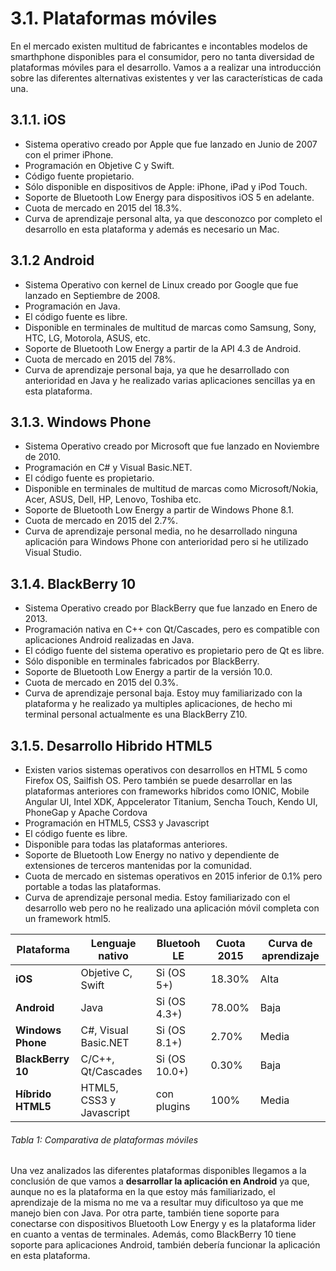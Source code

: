 # 3.1. Plataformas móviles

En el mercado existen multitud de fabricantes e incontables modelos de smarthphone disponibles para el consumidor, pero no tanta diversidad de plataformas móviles para el desarrollo. Vamos a a realizar una introducción sobre las diferentes alternativas existentes y ver las características de cada una.

## 3.1.1. iOS
- Sistema operativo creado por Apple que fue lanzado en Junio de 2007 con el primer iPhone.
- Programación en Objetive C y Swift.
- Código fuente propietario.
- Sólo disponible en dispositivos de Apple: iPhone, iPad y iPod Touch.
- Soporte de Bluetooth Low Energy para dispositivos iOS 5 en adelante.
- Cuota de mercado en 2015 del 18.3%.
- Curva de aprendizaje personal alta, ya que desconozco por completo el desarrollo en esta plataforma y además es necesario un Mac.


## 3.1.2 Android
- Sistema Operativo con kernel de Linux creado por Google que fue lanzado en Septiembre de 2008.
- Programación en Java.
- El código fuente es libre.
- Disponible en terminales de multitud de marcas como Samsung, Sony, HTC, LG, Motorola, ASUS, etc.
- Soporte de Bluetooth Low Energy a partir de la API 4.3 de Android.
- Cuota de mercado en 2015 del 78%.
- Curva de aprendizaje personal baja, ya que he desarrollado con anterioridad en Java y he realizado varias aplicaciones sencillas ya en esta plataforma.


## 3.1.3. Windows Phone
- Sistema Operativo creado por Microsoft que fue lanzado en Noviembre de 2010.
- Programación en C# y Visual Basic.NET.
- El código fuente es propietario.
- Disponible en terminales de multitud de marcas como Microsoft/Nokia, Acer, ASUS, Dell, HP, Lenovo, Toshiba etc.
- Soporte de Bluetooth Low Energy a partir de Windows Phone 8.1.
- Cuota de mercado en 2015 del 2.7%.
- Curva de aprendizaje personal media, no he desarrollado ninguna aplicación para Windows Phone con anterioridad pero si he utilizado Visual Studio.


## 3.1.4. BlackBerry 10
- Sistema Operativo creado por BlackBerry que fue lanzado en Enero de 2013.
- Programación nativa en C++ con Qt/Cascades, pero es compatible con aplicaciones Android realizadas en Java.
- El código fuente del sistema operativo es propietario pero de Qt es libre.
- Sólo disponible en terminales fabricados por BlackBerry.
- Soporte de Bluetooth Low Energy a partir de la versión 10.0.
- Cuota de mercado en 2015 del 0.3%.
- Curva de aprendizaje personal baja. Estoy muy familiarizado con la plataforma y he realizado ya multiples aplicaciones, de hecho mi terminal personal actualmente es una BlackBerry Z10.


## 3.1.5. Desarrollo Hibrido HTML5 
- Existen varios sistemas operativos con desarrollos en HTML 5 como Firefox OS, Sailfish OS. Pero también se puede desarrollar en las plataformas anteriores con frameworks híbridos como IONIC, Mobile Angular UI, Intel XDK, Appcelerator Titanium, Sencha Touch, Kendo UI, PhoneGap y Apache Cordova
- Programación en HTML5, CSS3 y Javascript
- El código fuente es libre.
- Disponible para todas las plataformas anteriores.
- Soporte de Bluetooth Low Energy no nativo y dependiente de extensiones de terceros mantenidas por la comunidad. 
- Cuota de mercado en sistemas operativos en 2015 inferior de 0.1% pero portable a todas las plataformas.
- Curva de aprendizaje personal media. Estoy familiarizado con el desarrollo web pero no he realizado una aplicación móvil completa con un framework html5.
 


| Plataforma        | Lenguaje nativo           | Bluetooh LE   | Cuota 2015 | Curva de aprendizaje |
| ----------------- | ------------------------- | ------------- | ---------- | -------------------- |
| **iOS**           |  Objetive C, Swift        | Si (OS 5+)    | 18.30%     | Alta                 |
| **Android**       |  Java                     | Si (OS 4.3+)  | 78.00%     | Baja                 |
| **Windows Phone** |  C#, Visual Basic.NET     | Si (OS 8.1+)  | 2.70%      | Media                |
| **BlackBerry 10** |  C/C++, Qt/Cascades       | Si (OS 10.0+) | 0.30%      | Baja                 |
| **Híbrido HTML5** |  HTML5, CSS3 y Javascript | con plugins   | 100%       | Media                |
###### *Tabla 1: Comparativa de plataformas móviles*


Una vez analizados las diferentes plataformas disponibles llegamos a la conclusión de que vamos a **desarrollar la aplicación en Android** ya que, aunque no es la plataforma en la que estoy más familiarizado, el aprendizaje de la misma no me va a resultar muy dificultoso ya que me manejo bien con Java. Por otra parte, también tiene soporte para conectarse con dispositivos Bluetooth Low Energy y es la plataforma lider en cuanto a ventas de terminales. Además, como BlackBerry 10 tiene soporte para aplicaciones Android, también debería funcionar la aplicación en esta plataforma.




